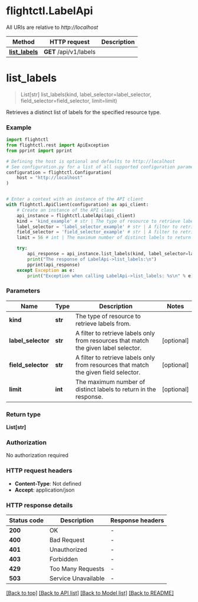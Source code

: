 # flightctl.LabelApi

All URIs are relative to *http://localhost*

Method | HTTP request | Description
------------- | ------------- | -------------
[**list_labels**](LabelApi.md#list_labels) | **GET** /api/v1/labels | 


# **list_labels**
> List[str] list_labels(kind, label_selector=label_selector, field_selector=field_selector, limit=limit)



Retrieves a distinct list of labels for the specified resource type. 

### Example


```python
import flightctl
from flightctl.rest import ApiException
from pprint import pprint

# Defining the host is optional and defaults to http://localhost
# See configuration.py for a list of all supported configuration parameters.
configuration = flightctl.Configuration(
    host = "http://localhost"
)


# Enter a context with an instance of the API client
with flightctl.ApiClient(configuration) as api_client:
    # Create an instance of the API class
    api_instance = flightctl.LabelApi(api_client)
    kind = 'kind_example' # str | The type of resource to retrieve labels from.
    label_selector = 'label_selector_example' # str | A filter to retrieve labels only from resources that match the given label selector. (optional)
    field_selector = 'field_selector_example' # str | A filter to retrieve labels only from resources that match the given field selector. (optional)
    limit = 56 # int | The maximum number of distinct labels to return in the response. (optional)

    try:
        api_response = api_instance.list_labels(kind, label_selector=label_selector, field_selector=field_selector, limit=limit)
        print("The response of LabelApi->list_labels:\n")
        pprint(api_response)
    except Exception as e:
        print("Exception when calling LabelApi->list_labels: %s\n" % e)
```



### Parameters


Name | Type | Description  | Notes
------------- | ------------- | ------------- | -------------
 **kind** | **str**| The type of resource to retrieve labels from. | 
 **label_selector** | **str**| A filter to retrieve labels only from resources that match the given label selector. | [optional] 
 **field_selector** | **str**| A filter to retrieve labels only from resources that match the given field selector. | [optional] 
 **limit** | **int**| The maximum number of distinct labels to return in the response. | [optional] 

### Return type

**List[str]**

### Authorization

No authorization required

### HTTP request headers

 - **Content-Type**: Not defined
 - **Accept**: application/json

### HTTP response details

| Status code | Description | Response headers |
|-------------|-------------|------------------|
**200** | OK |  -  |
**400** | Bad Request |  -  |
**401** | Unauthorized |  -  |
**403** | Forbidden |  -  |
**429** | Too Many Requests |  -  |
**503** | Service Unavailable |  -  |

[[Back to top]](#) [[Back to API list]](../README.md#documentation-for-api-endpoints) [[Back to Model list]](../README.md#documentation-for-models) [[Back to README]](../README.md)

